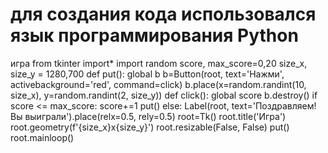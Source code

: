 # для создания кода использовался язык программирования Python
игра
from tkinter import*
import random
score, max_score=0,20
size_x, size_y = 1280,700
def put():
    global b
    b=Button(root, text='Нажми', activebackground='red', command=click)
    b.place(x=random.randint(10, size_x), y=random.randint(2, size_y))
def click():
    global score
    b.destroy()
    if score <= max_score:
        score+=1
        put()
    else:
         Label(root, text='Поздравляем!Вы выиграли').place(relx=0.5, rely=0.5)
root=Tk()
root.title('Игра')
root.geometry(f'{size_x}x{size_y}')
root.resizable(False, False)
put()
root.mainloop()

